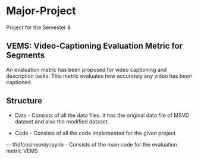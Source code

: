 # Major-Project
Project for the Semester 8

## VEMS: Video-Captioning Evaluation Metric for Segments

An evaluation metric has been proposed for video captioning and description tasks. This metric evaluates how accurately any video has been captioned.

## Structure
- Data - Consists of all the data files. It has the original data file of MSVD dataset and also the modified dataset.

- Code - Consists of all the code implemented for the given project

-- tfidfcosineonly.ipynb - Consists of the main code for the evaluation metric VEMS
